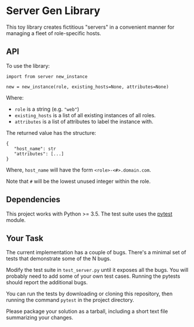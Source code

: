 # Server Gen Library

This toy library creates fictitious "servers" in a convenient manner for managing a fleet of role-specific hosts.

## API

To use the library:
```
import from server new_instance

new = new_instance(role, existing_hosts=None, attributes=None)
```

Where:
 - `role` is a string (e.g. `"web"`)
 - `existing_hosts` is a list of all existing instances of all roles.
 - `attributes` is a list of attributes to label the instance with.

 The returned value has the structure:
 ```
{
    "host_name": str
    "attributes": [...]
}
 ```

 Where, `host_name` will have the form `<role>-<#>.domain.com`.

 Note that `#` will be the lowest unused integer within the role.


## Dependencies

This project works with Python >= 3.5. The test suite uses the [pytest](https://docs.pytest.org/en/latest/getting-started.html) module. 

## Your Task

The current implementation has a couple of bugs. There's a minimal set of tests that demonstrate some of the N bugs.

Modify the test suite in `test_server.py` until it exposes all the bugs. You will probably need to add some of your own test cases. Running the pytests should report the additional bugs.

You can run the tests by downloading or cloning this repository, then running the command `pytest` in the project directory.

Please package your solution as a tarball, including a short text file summarizing your changes.
